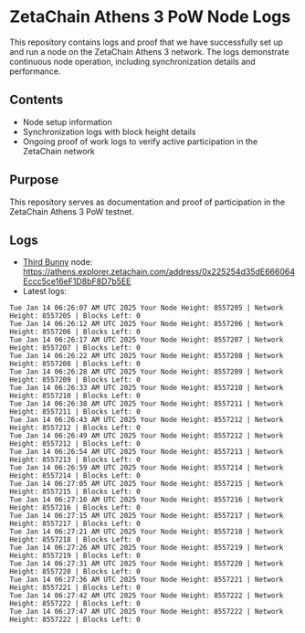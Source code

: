 # ZetaChain Athens 3 PoW Node Logs
This repository contains logs and proof that we have successfully set up and run a node on the ZetaChain Athens 3 network. The logs demonstrate continuous node operation, including synchronization details and performance.

## Contents
- Node setup information
- Synchronization logs with block height details
- Ongoing proof of work logs to verify active participation in the ZetaChain network

## Purpose
This repository serves as documentation and proof of participation in the ZetaChain Athens 3 PoW testnet.

## Logs

- [Third Bunny](https://thirdbunny.xyz/) node: https://athens.explorer.zetachain.com/address/0x225254d35dE666064Eccc5ce16eF1D8bF8D7b5EE
- Latest logs:
```
Tue Jan 14 06:26:07 AM UTC 2025 Your Node Height: 8557205 | Network Height: 8557205 | Blocks Left: 0
Tue Jan 14 06:26:12 AM UTC 2025 Your Node Height: 8557206 | Network Height: 8557206 | Blocks Left: 0
Tue Jan 14 06:26:17 AM UTC 2025 Your Node Height: 8557207 | Network Height: 8557207 | Blocks Left: 0
Tue Jan 14 06:26:22 AM UTC 2025 Your Node Height: 8557208 | Network Height: 8557208 | Blocks Left: 0
Tue Jan 14 06:26:28 AM UTC 2025 Your Node Height: 8557209 | Network Height: 8557209 | Blocks Left: 0
Tue Jan 14 06:26:33 AM UTC 2025 Your Node Height: 8557210 | Network Height: 8557210 | Blocks Left: 0
Tue Jan 14 06:26:38 AM UTC 2025 Your Node Height: 8557211 | Network Height: 8557211 | Blocks Left: 0
Tue Jan 14 06:26:43 AM UTC 2025 Your Node Height: 8557212 | Network Height: 8557212 | Blocks Left: 0
Tue Jan 14 06:26:49 AM UTC 2025 Your Node Height: 8557212 | Network Height: 8557212 | Blocks Left: 0
Tue Jan 14 06:26:54 AM UTC 2025 Your Node Height: 8557213 | Network Height: 8557213 | Blocks Left: 0
Tue Jan 14 06:26:59 AM UTC 2025 Your Node Height: 8557214 | Network Height: 8557214 | Blocks Left: 0
Tue Jan 14 06:27:05 AM UTC 2025 Your Node Height: 8557215 | Network Height: 8557215 | Blocks Left: 0
Tue Jan 14 06:27:10 AM UTC 2025 Your Node Height: 8557216 | Network Height: 8557216 | Blocks Left: 0
Tue Jan 14 06:27:15 AM UTC 2025 Your Node Height: 8557217 | Network Height: 8557217 | Blocks Left: 0
Tue Jan 14 06:27:21 AM UTC 2025 Your Node Height: 8557218 | Network Height: 8557218 | Blocks Left: 0
Tue Jan 14 06:27:26 AM UTC 2025 Your Node Height: 8557219 | Network Height: 8557219 | Blocks Left: 0
Tue Jan 14 06:27:31 AM UTC 2025 Your Node Height: 8557220 | Network Height: 8557220 | Blocks Left: 0
Tue Jan 14 06:27:36 AM UTC 2025 Your Node Height: 8557221 | Network Height: 8557221 | Blocks Left: 0
Tue Jan 14 06:27:42 AM UTC 2025 Your Node Height: 8557222 | Network Height: 8557222 | Blocks Left: 0
Tue Jan 14 06:27:47 AM UTC 2025 Your Node Height: 8557222 | Network Height: 8557222 | Blocks Left: 0
```
